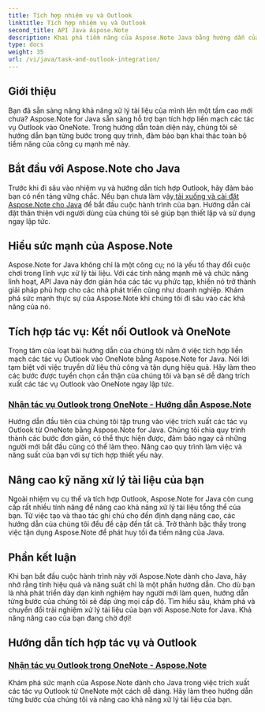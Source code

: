 ```yaml
---
title: Tích hợp nhiệm vụ và Outlook
linktitle: Tích hợp nhiệm vụ và Outlook
second_title: API Java Aspose.Note
description: Khai phá tiềm năng của Aspose.Note Java bằng hướng dẫn của chúng tôi về cách tích hợp các tác vụ Outlook vào OneNote. Nâng cao kỹ năng xử lý tài liệu của bạn với các hướng dẫn của chúng tôi.
type: docs
weight: 35
url: /vi/java/task-and-outlook-integration/
---
```


## Giới thiệu

Bạn đã sẵn sàng nâng khả năng xử lý tài liệu của mình lên một tầm cao mới chưa? Aspose.Note for Java sẵn sàng hỗ trợ bạn tích hợp liền mạch các tác vụ Outlook vào OneNote. Trong hướng dẫn toàn diện này, chúng tôi sẽ hướng dẫn bạn từng bước trong quy trình, đảm bảo bạn khai thác toàn bộ tiềm năng của công cụ mạnh mẽ này.

## Bắt đầu với Aspose.Note cho Java

 Trước khi đi sâu vào nhiệm vụ và hướng dẫn tích hợp Outlook, hãy đảm bảo bạn có nền tảng vững chắc. Nếu bạn chưa làm vậy,[tải xuống và cài đặt Aspose.Note cho Java](https://releases.aspose.com/note/java/) để bắt đầu cuộc hành trình của bạn. Hướng dẫn cài đặt thân thiện với người dùng của chúng tôi sẽ giúp bạn thiết lập và sử dụng ngay lập tức.

## Hiểu sức mạnh của Aspose.Note

Aspose.Note for Java không chỉ là một công cụ; nó là yếu tố thay đổi cuộc chơi trong lĩnh vực xử lý tài liệu. Với các tính năng mạnh mẽ và chức năng linh hoạt, API Java này đơn giản hóa các tác vụ phức tạp, khiến nó trở thành giải pháp phù hợp cho các nhà phát triển cũng như doanh nghiệp. Khám phá sức mạnh thực sự của Aspose.Note khi chúng tôi đi sâu vào các khả năng của nó.

## Tích hợp tác vụ: Kết nối Outlook và OneNote

Trọng tâm của loạt bài hướng dẫn của chúng tôi nằm ở việc tích hợp liền mạch các tác vụ Outlook vào OneNote bằng Aspose.Note for Java. Nói lời tạm biệt với việc truyền dữ liệu thủ công và tận dụng hiệu quả. Hãy làm theo các bước được tuyển chọn cẩn thận của chúng tôi và bạn sẽ dễ dàng trích xuất các tác vụ Outlook vào OneNote ngay lập tức.

### [Nhận tác vụ Outlook trong OneNote - Hướng dẫn Aspose.Note](./get-outlook-task/)

Hướng dẫn đầu tiên của chúng tôi tập trung vào việc trích xuất các tác vụ Outlook từ OneNote bằng Aspose.Note for Java. Chúng tôi chia quy trình thành các bước đơn giản, có thể thực hiện được, đảm bảo ngay cả những người mới bắt đầu cũng có thể làm theo. Nâng cao quy trình làm việc và năng suất của bạn với sự tích hợp thiết yếu này.

## Nâng cao kỹ năng xử lý tài liệu của bạn

Ngoài nhiệm vụ cụ thể và tích hợp Outlook, Aspose.Note for Java còn cung cấp rất nhiều tính năng để nâng cao khả năng xử lý tài liệu tổng thể của bạn. Từ việc tạo và thao tác ghi chú cho đến định dạng nâng cao, các hướng dẫn của chúng tôi đều đề cập đến tất cả. Trở thành bậc thầy trong việc tận dụng Aspose.Note để phát huy tối đa tiềm năng của Java.

## Phần kết luận

Khi bạn bắt đầu cuộc hành trình này với Aspose.Note dành cho Java, hãy nhớ rằng tính hiệu quả và năng suất chỉ là một phần hướng dẫn. Cho dù bạn là nhà phát triển dày dạn kinh nghiệm hay người mới làm quen, hướng dẫn từng bước của chúng tôi sẽ đáp ứng mọi cấp độ. Tìm hiểu sâu, khám phá và chuyển đổi trải nghiệm xử lý tài liệu của bạn với Aspose.Note for Java. Khả năng nâng cao của bạn đang chờ đợi!
## Hướng dẫn tích hợp tác vụ và Outlook
### [Nhận tác vụ Outlook trong OneNote - Aspose.Note](./get-outlook-task/)
Khám phá sức mạnh của Aspose.Note dành cho Java trong việc trích xuất các tác vụ Outlook từ OneNote một cách dễ dàng. Hãy làm theo hướng dẫn từng bước của chúng tôi và nâng cao khả năng xử lý tài liệu của bạn.